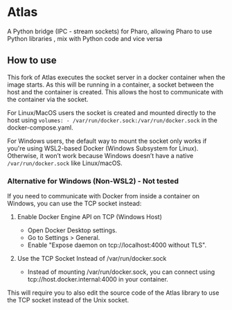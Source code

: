 # Atlas
A Python bridge (IPC - stream sockets) for Pharo, allowing Pharo to use Python libraries , mix with Python code and vice versa

## How to use

This fork of Atlas executes the socket server in a docker container when the image starts. As this will be running in a container, a socket between the host and the container is created. This allows the host to communicate with the container via the socket.

For Linux/MacOS users the socket is created and mounted directly to the host using `volumes: - /var/run/docker.sock:/var/run/docker.sock` in the docker-compose.yaml. 
      
For Windows users, the default way to mount the socket only works if you're using WSL2-based Docker (Windows Subsystem for Linux). Otherwise, it won’t work because Windows doesn’t have a native `/var/run/docker.sock` like Linux/macOS.

### Alternative for Windows (Non-WSL2) - Not tested
If you need to communicate with Docker from inside a container on Windows, you can use the TCP socket instead:

1. Enable Docker Engine API on TCP (Windows Host)

    - Open Docker Desktop settings.
    - Go to Settings > General.
    - Enable "Expose daemon on tcp://localhost:4000 without TLS".

2. Use the TCP Socket Instead of /var/run/docker.sock
    - Instead of mounting /var/run/docker.sock, you can connect using tcp://host.docker.internal:4000 in your container.

This will require you to also edit the source code of the Atlas library to use the TCP socket instead of the Unix socket.